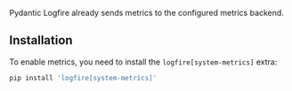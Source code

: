 Pydantic Logfire already sends metrics to the configured metrics backend.

## Installation

To enable metrics, you need to install the `logfire[system-metrics]` extra:

```bash
pip install 'logfire[system-metrics]'
```
